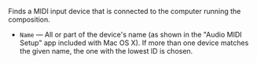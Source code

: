 Finds a MIDI input device that is connected to the computer running the composition.

   - `Name` — All or part of the device's name (as shown in the "Audio MIDI Setup" app included with Mac OS X). If more than one device matches the given name, the one with the lowest ID is chosen.

